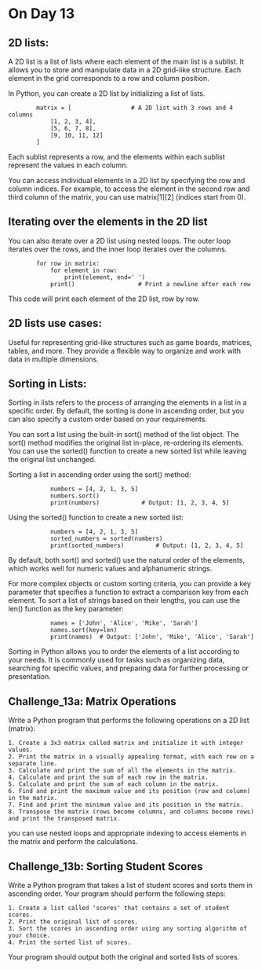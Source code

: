 # On Day 13

## 2D lists:
A 2D list is a list of lists where each element of the main list is a sublist. 
It allows you to store and manipulate data in a 2D grid-like structure. 
Each element in the grid corresponds to a row and column position.

In Python, you can create a 2D list by initializing a list of lists. 

            matrix = [                 # A 2D list with 3 rows and 4 columns
                [1, 2, 3, 4],
                [5, 6, 7, 8],
                [9, 10, 11, 12]
            ]

Each sublist represents a row, and the elements within each sublist represent the values in each column.

You can access individual elements in a 2D list by specifying the row and column indices. For example, to access the element in the second row and third column of the matrix, you can use matrix[1][2] (indices start from 0).

## Iterating over the elements in the 2D list
You can also iterate over a 2D list using nested loops. 
The outer loop iterates over the rows, and the inner loop iterates over the columns. 

            for row in matrix:
                for element in row:
                    print(element, end=' ')
                print()                  # Print a newline after each row

This code will print each element of the 2D list, row by row.

## 2D lists use cases:
Useful for representing grid-like structures such as game boards, matrices, tables, and more. 
They provide a flexible way to organize and work with data in multiple dimensions.



## Sorting in Lists:
Sorting in lists refers to the process of arranging the elements in a list in a specific order. By default, the sorting is done in ascending order, but you can also specify a custom order based on your requirements.

You can sort a list using the built-in sort() method of the list object. 
The sort() method modifies the original list in-place, re-ordering its elements. 
You can use the sorted() function to create a new sorted list while leaving the original list unchanged.

Sorting a list in ascending order using the sort() method:

                numbers = [4, 2, 1, 3, 5]
                numbers.sort()
                print(numbers)            # Output: [1, 2, 3, 4, 5]

Using the sorted() function to create a new sorted list:

                numbers = [4, 2, 1, 3, 5]
                sorted_numbers = sorted(numbers)
                print(sorted_numbers)         # Output: [1, 2, 3, 4, 5]

By default, both sort() and sorted() use the natural order of the elements, which works well for numeric values and alphanumeric strings. 

For more complex objects or custom sorting criteria, you can provide a key parameter that specifies a function to extract a comparison key from each element.
To sort a list of strings based on their lengths, you can use the len() function as the key parameter:

                names = ['John', 'Alice', 'Mike', 'Sarah']
                names.sort(key=len)
                print(names)  # Output: ['John', 'Mike', 'Alice', 'Sarah']

Sorting in Python allows you to order the elements of a list according to your needs. It is commonly used for tasks such as organizing data, searching for specific values, and preparing data for further processing or presentation.


## Challenge_13a: Matrix Operations
Write a Python program that performs the following operations on a 2D list (matrix):

    1. Create a 3x3 matrix called matrix and initialize it with integer values.
    2. Print the matrix in a visually appealing format, with each row on a separate line.
    3. Calculate and print the sum of all the elements in the matrix.
    4. Calculate and print the sum of each row in the matrix.
    5. Calculate and print the sum of each column in the matrix.
    6. Find and print the maximum value and its position (row and column) in the matrix.
    7. Find and print the minimum value and its position in the matrix.
    8. Transpose the matrix (rows become columns, and columns become rows) and print the transposed matrix.
you can use nested loops and appropriate indexing to access elements in the matrix and perform the calculations.

## Challenge_13b: Sorting Student Scores
Write a Python program that takes a list of student scores and sorts them in ascending order. Your program should perform the following steps:

    1. Create a list called 'scores' that contains a set of student scores.
    2. Print the original list of scores.
    3. Sort the scores in ascending order using any sorting algorithm of your choice.
    4. Print the sorted list of scores.
Your program should output both the original and sorted lists of scores.
